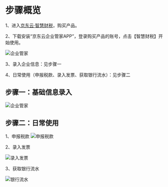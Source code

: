 # 步骤概览

1、进入[京东云·智慧财税](https://www.jdcloud.com/cn/products/zhihuicaishui)，购买产品。

2、下载安装“京东云企业管家APP”，登录购买产品的账号，点击【智慧财税】开始使用。

![企业管家](https://static-ftcms.jd.com/p/files/638db3f1341946045aef9fda.png)

3、录入企业信息：见步骤一

4、日常使用（申报税款、录入发票、获取银行流水）：见步骤二


## 步骤一：基础信息录入

![企业管家](https://static-ftcms.jd.com/p/files/638db42fe1fec54ed5df7b41.jpg)

## 步骤二：日常使用

1、申报税款
![申报税款](https://static-ftcms.jd.com/p/files/638db461e1fec54ed5df7b42.jpg)

2、录入发票

![录入发票](https://static-ftcms.jd.com/p/files/638db50d341946045aef9fdb.jpg)

3、获取银行流水

![银行流水](https://static-ftcms.jd.com/p/files/638db512f5229c4edbfa6388.jpg)
